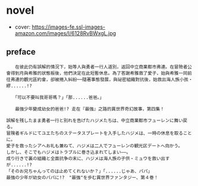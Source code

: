# novel

- cover: https://images-fe.ssl-images-amazon.com/images/I/6128RvBWxgL.jpg

## preface


```
　　在彼此仍有誤解的情況下，始等人與勇者一行人道別，返回中立商業都市弗連。在冒險者公會得到月與希雅的狀態板後，他們決定在此短暫休息。為了答謝希雅救了愛子，始與希雅一同前往弗連的觀光區約會，卻被捲入糾紛──隨著事態發展，與祕密組織對抗後，始救出海人族小孩‧繆......!?  

　　「可以不要叫我哥哥嗎？」「那......爸爸。」  

　　最強少年變成幼女的爸爸!? 走在『最強』之路的異世界奇幻故事，第四集！

誤解を残したまま勇者一行と別れを告げたハジメたちは、中立商業都市フューレンに舞い戻る。  
冒険者ギルドにてユエたちのステータスプレートを入手したハジメは、一時の休息を取ることに。  
愛子を救ったシアへお礼も兼ねて、ハジメは二人でフューレンの観光区デートへ向かう。  
しかし、そこでもハジメはトラブルに巻き込まれてしまい――。  
成り行きで裏の組織と全面抗争の末に、ハジメは海人族の子供・ミュウを救い出すが......!?  
「そのお兄ちゃんってのは止めてくれないか？」「......じゃあ、パパ」  
最強の少年が幼女のパパに!?　"最強"を歩む異世界ファンタジー、第４巻！
```
